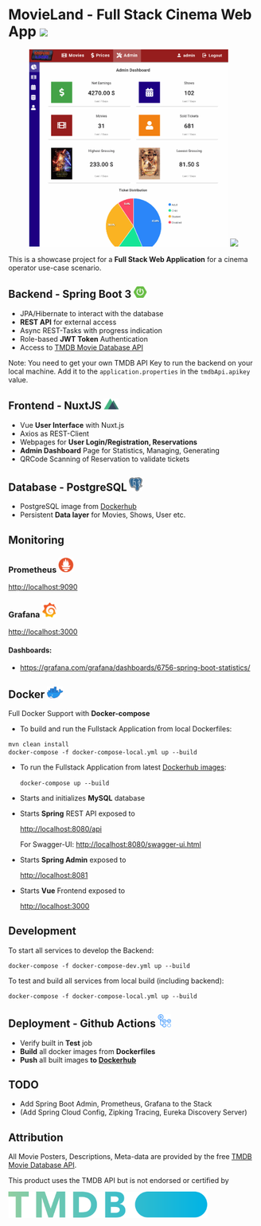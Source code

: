 # MovieLand - Full Stack Cinema Web App <img src="https://i.imgur.com/MHO0XoY.png" width="76"> 

<p align="center"><img src="/doc/admin.gif" width="400px" >   <img src="/doc/reservation.gif" width="400px"></p>

This is a showcase project for a **Full Stack Web Application** for a cinema operator use-case scenario.

## Backend - Spring Boot 3 <img src="./doc/spring.png" width="26">
* JPA/Hibernate to interact with the database
* **REST API** for external access
* Async REST-Tasks with progress indication
* Role-based **JWT Token** Authentication
* Access to <a href="https://developers.themoviedb.org/3" target="_blank">TMDB Movie Database API</a>

Note: You need to get your own TMDB API Key to run the backend on your local machine.
Add it to the `application.properties` in the `tmdbApi.apikey` value.

## Frontend - NuxtJS <img src="./doc/nuxt.png" width="30">
* Vue **User Interface** with Nuxt.js
* Axios as REST-Client
* Webpages for **User Login/Registration, Reservations**
* **Admin Dashboard** Page for Statistics, Managing, Generating
* QRCode Scanning of Reservation to validate tickets


## Database - PostgreSQL <img src="./doc/postgresql.png" width="26">
* PostgreSQL image from <a href="https://hub.docker.com/_/postgres" target="_blank">Dockerhub</a>
* Persistent **Data layer** for Movies, Shows, User etc.

## Monitoring
### Prometheus <img src="./doc/prometheus.png" width="30">
<a href="http://localhost:9090" target="_blank">http://localhost:9090</a>

### Grafana <img src="./doc/grafana.png" width="30">
<a href="http://localhost:3000" target="_blank">http://localhost:3000</a>
#### Dashboards:
* https://grafana.com/grafana/dashboards/6756-spring-boot-statistics/

## Docker <img src="./doc/docker.png" width="32">
Full Docker Support with **Docker-compose**

* To build and run the Fullstack Application from local Dockerfiles:
```shell
mvn clean install
docker-compose -f docker-compose-local.yml up --build
```

* To run the Fullstack Application from latest <a href="https://hub.docker.com/u/philkes" target="_blank">Dockerhub images</a>:

  `docker-compose up --build`


* Starts and initializes **MySQL** database

* Starts **Spring** REST API exposed to

  <a href="http://localhost:8080/api" target="_blank">http://localhost:8080/api</a>

  For Swagger-UI: <a href="http://localhost:8080/swagger-ui.html" target="_blank">http://localhost:8080/swagger-ui.html</a>

* Starts **Spring Admin** exposed to

  <a href="http://localhost:8081" target="_blank">http://localhost:8081</a>

* Starts **Vue** Frontend exposed to

  <a href="http://localhost:3000" target="_blank">http://localhost:3000</a>

## Development
To start all services to develop the Backend:
```shell
docker-compose -f docker-compose-dev.yml up --build
```

To test and build all services from local build (including backend):
```shell
docker-compose -f docker-compose-local.yml up --build
```

## Deployment - Github Actions <img src="./doc/githubactions.png" width="26">
* Verify built in **Test** job
* **Build** all docker images from **Dockerfiles**
* **Push** all built images **to <a href="https://hub.docker.com/u/philkes" target="_blank">Dockerhub</a>**

## TODO
* Add Spring Boot Admin, Prometheus, Grafana to the Stack
* (Add Spring Cloud Config, Zipking Tracing, Eureka Discovery Server)


## Attribution
All Movie Posters, Descriptions, Meta-data are provided by the free <a href="https://developers.themoviedb.org/3" target="_blank">TMDB Movie Database API</a>.

This product uses the TMDB API but is not endorsed or certified by

<img src="/doc/tmdb.svg" width="400px">
